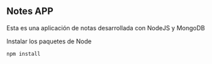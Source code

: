 ## Notes APP

Esta es una aplicación de notas desarrollada con NodeJS y MongoDB

Instalar los paquetes de Node

```
npm install 
```
